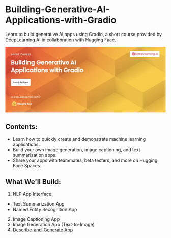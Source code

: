 # Building-Generative-AI-Applications-with-Gradio

Learn to build generative AI apps using Gradio, a short course provided by DeepLearning.AI in collaboration with Hugging Face.

![Cover Image](https://github.com/suphawadeeth/Building-Generative-AI-Applications-with-Gradio/blob/main/Images/genAIcover.jpg)

## Contents:

- Learn how to quickly create and demonstrate machine learning applications.
- Build your own image generation, image captioning, and text summarization apps.
- Share your apps with teammates, beta testers, and more on Hugging Face Spaces.

## What We'll Build:

1. NLP App Interface:
  - Text Summarization App
  - Named Entity Recognition App
2. Image Captioning App
3. Image Generation App (Text-to-Image)
4. [Describe-and-Generate App](https://github.com/suphawadeeth/Building-Generative-AI-Applications-with-Gradio/blob/main/04_describe_and_generate_app.ipynb)

